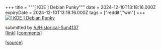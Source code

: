 +++
title = """[ KDE ] Debian Punky"""
date = 2024-12-10T13:18:16.000Z
expiryDate = 2024-12-10T13:18:16.000Z
tags = ["reddit","wm"]
+++
[![[ KDE ] Debian Punky ](https://b.thumbs.redditmedia.com/zonuLbmoa5FAXMB42jWfH-Z2U5e-LSPnpvKhm9gYYWs.jpg "[ KDE ] Debian Punky ")](https://www.reddit.com/r/unixporn/comments/1hb1jjy/kde_debian_punky/)

submitted by [/u/Historical-Sun4137](https://www.reddit.com/user/Historical-Sun4137)  
[\[link\]](https://www.reddit.com/gallery/1hb1jjy) [\[comments\]](https://www.reddit.com/r/unixporn/comments/1hb1jjy/kde_debian_punky/)

[[source]](https://www.reddit.com/r/unixporn/comments/1hb1jjy/kde_debian_punky/)

